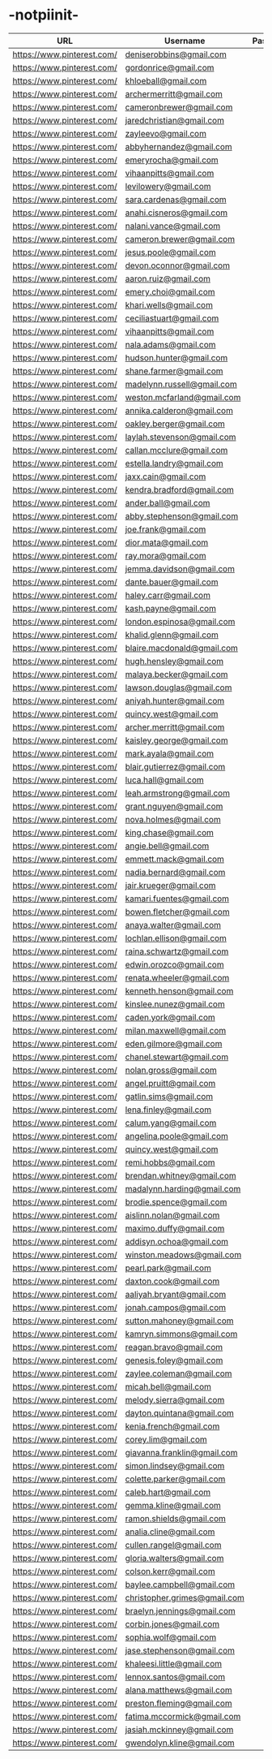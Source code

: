 # -notpiinit-
| URL                          | Username                     | Password       | Number |
|------------------------------|------------------------------|----------------|--------|
| https://www.pinterest.com/   | deniserobbins@gmail.com      | <n0tpiinit>    | 1      |
| https://www.pinterest.com/   | gordonrice@gmail.com         | <n0tpiinit>    | 2      |
| https://www.pinterest.com/   | khloeball@gmail.com          | <n0tpiinit>    | 3      |
| https://www.pinterest.com/   | archermerritt@gmail.com      | <n0tpiinit>    | 4      |
| https://www.pinterest.com/   | cameronbrewer@gmail.com      | <n0tpiinit>    | 5      |
| https://www.pinterest.com/   | jaredchristian@gmail.com     | <n0tpiinit>    | 6      |
| https://www.pinterest.com/   | zayleevo@gmail.com           | <n0tpiinit>    | 7      |
| https://www.pinterest.com/   | abbyhernandez@gmail.com      | <n0tpiinit>    | 8      |
| https://www.pinterest.com/   | emeryrocha@gmail.com         | <n0tpiinit>    | 9      |
| https://www.pinterest.com/   | vihaanpitts@gmail.com        | <n0tpiinit>    | 10     |
| https://www.pinterest.com/   | levilowery@gmail.com         | <n0tpiinit>    | 11     |
| https://www.pinterest.com/   | sara.cardenas@gmail.com      | <n0tpiinit>    | 12     |
| https://www.pinterest.com/   | anahi.cisneros@gmail.com     | <n0tpiinit>    | 13     |
| https://www.pinterest.com/   | nalani.vance@gmail.com       | <n0tpiinit>    | 14     |
| https://www.pinterest.com/   | cameron.brewer@gmail.com     | <n0tpiinit>    | 15     |
| https://www.pinterest.com/   | jesus.poole@gmail.com        | <n0tpiinit>    | 16     |
| https://www.pinterest.com/   | devon.oconnor@gmail.com      | <n0tpiinit>    | 17     |
| https://www.pinterest.com/   | aaron.ruiz@gmail.com         | <n0tpiinit>    | 18     |
| https://www.pinterest.com/   | emery.choi@gmail.com         | <n0tpiinit>    | 19     |
| https://www.pinterest.com/   | khari.wells@gmail.com        | <n0tpiinit>    | 20     |
| https://www.pinterest.com/   | ceciliastuart@gmail.com      | <n0tpiinit>    | 21     |
| https://www.pinterest.com/   | vihaanpitts@gmail.com        | <n0tpiinit>    | 22     |
| https://www.pinterest.com/   | nala.adams@gmail.com         | <n0tpiinit>    | 23     |
| https://www.pinterest.com/   | hudson.hunter@gmail.com      | <n0tpiinit>    | 24     |
| https://www.pinterest.com/   | shane.farmer@gmail.com       | <n0tpiinit>    | 25     |
| https://www.pinterest.com/   | madelynn.russell@gmail.com   | <n0tpiinit>    | 26     |
| https://www.pinterest.com/   | weston.mcfarland@gmail.com   | <n0tpiinit>    | 27     |
| https://www.pinterest.com/   | annika.calderon@gmail.com    | <n0tpiinit>    | 28     |
| https://www.pinterest.com/   | oakley.berger@gmail.com      | <n0tpiinit>    | 29     |
| https://www.pinterest.com/   | laylah.stevenson@gmail.com    | <n0tpiinit>    | 30     |
| https://www.pinterest.com/   | callan.mcclure@gmail.com     | <n0tpiinit>    | 31     |
| https://www.pinterest.com/   | estella.landry@gmail.com     | <n0tpiinit>    | 32     |
| https://www.pinterest.com/   | jaxx.cain@gmail.com          | <n0tpiinit>    | 33     |
| https://www.pinterest.com/   | kendra.bradford@gmail.com    | <n0tpiinit>    | 34     |
| https://www.pinterest.com/   | ander.ball@gmail.com         | <n0tpiinit>    | 35     |
| https://www.pinterest.com/   | abby.stephenson@gmail.com    | <n0tpiinit>    | 36     |
| https://www.pinterest.com/   | joe.frank@gmail.com          | <n0tpiinit>    | 37     |
| https://www.pinterest.com/   | dior.mata@gmail.com          | <n0tpiinit>    | 38     |
| https://www.pinterest.com/   | ray.mora@gmail.com           | <n0tpiinit>    | 39     |
| https://www.pinterest.com/   | jemma.davidson@gmail.com     | <n0tpiinit>    | 40     |
| https://www.pinterest.com/   | dante.bauer@gmail.com        | <n0tpiinit>    | 41     |
| https://www.pinterest.com/   | haley.carr@gmail.com         | <n0tpiinit>    | 42     |
| https://www.pinterest.com/   | kash.payne@gmail.com         | <n0tpiinit>    | 43     |
| https://www.pinterest.com/   | london.espinosa@gmail.com    | <n0tpiinit>    | 44     |
| https://www.pinterest.com/   | khalid.glenn@gmail.com       | <n0tpiinit>    | 45     |
| https://www.pinterest.com/   | blaire.macdonald@gmail.com    | <n0tpiinit>    | 46     |
| https://www.pinterest.com/   | hugh.hensley@gmail.com       | <n0tpiinit>    | 47     |
| https://www.pinterest.com/   | malaya.becker@gmail.com      | <n0tpiinit>    | 48     |
| https://www.pinterest.com/   | lawson.douglas@gmail.com     | <n0tpiinit>    | 49     |
| https://www.pinterest.com/   | aniyah.hunter@gmail.com      | <n0tpiinit>    | 50     |
| https://www.pinterest.com/   | quincy.west@gmail.com        | <n0tpiinit>    | 51     |
| https://www.pinterest.com/   | archer.merritt@gmail.com     | <n0tpiinit>    | 52     |
| https://www.pinterest.com/   | kaisley.george@gmail.com     | <n0tpiinit>    | 53     |
| https://www.pinterest.com/   | mark.ayala@gmail.com         | <n0tpiinit>    | 54     |
| https://www.pinterest.com/   | blair.gutierrez@gmail.com    | <n0tpiinit>    | 55     |
| https://www.pinterest.com/   | luca.hall@gmail.com          | <n0tpiinit>    | 56     |
| https://www.pinterest.com/   | leah.armstrong@gmail.com     | <n0tpiinit>    | 57     |
| https://www.pinterest.com/   | grant.nguyen@gmail.com       | <n0tpiinit>    | 58     |
| https://www.pinterest.com/   | nova.holmes@gmail.com        | <n0tpiinit>    | 59     |
| https://www.pinterest.com/   | king.chase@gmail.com         | <n0tpiinit>    | 60     |
| https://www.pinterest.com/   | angie.bell@gmail.com         | <n0tpiinit>    | 61     |
| https://www.pinterest.com/   | emmett.mack@gmail.com        | <n0tpiinit>    | 62     |
| https://www.pinterest.com/   | nadia.bernard@gmail.com      | <n0tpiinit>    | 63     |
| https://www.pinterest.com/   | jair.krueger@gmail.com       | <n0tpiinit>    | 64     |
| https://www.pinterest.com/   | kamari.fuentes@gmail.com     | <n0tpiinit>    | 65     |
| https://www.pinterest.com/   | bowen.fletcher@gmail.com     | <n0tpiinit>    | 66     |
| https://www.pinterest.com/   | anaya.walter@gmail.com       | <n0tpiinit>    | 67     |
| https://www.pinterest.com/   | lochlan.ellison@gmail.com    | <n0tpiinit>    | 68     |
| https://www.pinterest.com/   | raina.schwartz@gmail.com     | <n0tpiinit>    | 69     |
| https://www.pinterest.com/   | edwin.orozco@gmail.com       | <n0tpiinit>    | 70     |
| https://www.pinterest.com/   | renata.wheeler@gmail.com     | <n0tpiinit>    | 71     |
| https://www.pinterest.com/   | kenneth.henson@gmail.com     | <n0tpiinit>    | 72     |
| https://www.pinterest.com/   | kinslee.nunez@gmail.com      | <n0tpiinit>    | 73     |
| https://www.pinterest.com/   | caden.york@gmail.com         | <n0tpiinit>    | 74     |
| https://www.pinterest.com/   | milan.maxwell@gmail.com      | <n0tpiinit>    | 75     |
| https://www.pinterest.com/   | eden.gilmore@gmail.com       | <n0tpiinit>    | 76     |
| https://www.pinterest.com/   | chanel.stewart@gmail.com     | <n0tpiinit>    | 77     |
| https://www.pinterest.com/   | nolan.gross@gmail.com        | <n0tpiinit>    | 78     |
| https://www.pinterest.com/   | angel.pruitt@gmail.com       | <n0tpiinit>    | 79     |
| https://www.pinterest.com/   | gatlin.sims@gmail.com        | <n0tpiinit>    | 80     |
| https://www.pinterest.com/   | lena.finley@gmail.com        | <n0tpiinit>    | 81     |
| https://www.pinterest.com/   | calum.yang@gmail.com         | <n0tpiinit>    | 82     |
| https://www.pinterest.com/   | angelina.poole@gmail.com     | <n0tpiinit>    | 83     |
| https://www.pinterest.com/   | quincy.west@gmail.com        | <n0tpiinit>    | 84     |
| https://www.pinterest.com/   | remi.hobbs@gmail.com         | <n0tpiinit>    | 85     |
| https://www.pinterest.com/   | brendan.whitney@gmail.com    | <n0tpiinit>    | 86     |
| https://www.pinterest.com/   | madalynn.harding@gmail.com    | <n0tpiinit>    | 87     |
| https://www.pinterest.com/   | brodie.spence@gmail.com      | <n0tpiinit>    | 88     |
| https://www.pinterest.com/   | aislinn.nolan@gmail.com      | <n0tpiinit>    | 89     |
| https://www.pinterest.com/   | maximo.duffy@gmail.com       | <n0tpiinit>    | 90     |
| https://www.pinterest.com/   | addisyn.ochoa@gmail.com      | <n0tpiinit>    | 91     |
| https://www.pinterest.com/   | winston.meadows@gmail.com    | <n0tpiinit>    | 92     |
| https://www.pinterest.com/   | pearl.park@gmail.com         | <n0tpiinit>    | 93     |
| https://www.pinterest.com/   | daxton.cook@gmail.com        | <n0tpiinit>    | 94     |
| https://www.pinterest.com/   | aaliyah.bryant@gmail.com     | <n0tpiinit>    | 95     |
| https://www.pinterest.com/   | jonah.campos@gmail.com       | <n0tpiinit>    | 96     |
| https://www.pinterest.com/   | sutton.mahoney@gmail.com     | <n0tpiinit>    | 97     |
| https://www.pinterest.com/   | kamryn.simmons@gmail.com     | <n0tpiinit>    | 98     |
| https://www.pinterest.com/   | reagan.bravo@gmail.com       | <n0tpiinit>    | 99     |
| https://www.pinterest.com/   | genesis.foley@gmail.com      | <n0tpiinit>    | 100    |
| https://www.pinterest.com/   | zaylee.coleman@gmail.com     | <n0tpiinit>    | 101    |
| https://www.pinterest.com/   | micah.bell@gmail.com         | <n0tpiinit>    | 102    |
| https://www.pinterest.com/   | melody.sierra@gmail.com      | <n0tpiinit>    | 103    |
| https://www.pinterest.com/   | dayton.quintana@gmail.com    | <n0tpiinit>    | 104    |
| https://www.pinterest.com/   | kenia.french@gmail.com       | <n0tpiinit>    | 105    |
| https://www.pinterest.com/   | corey.lim@gmail.com          | <n0tpiinit>    | 106    |
| https://www.pinterest.com/   | giavanna.franklin@gmail.com   | <n0tpiinit>    | 107    |
| https://www.pinterest.com/   | simon.lindsey@gmail.com      | <n0tpiinit>    | 108    |
| https://www.pinterest.com/   | colette.parker@gmail.com     | <n0tpiinit>    | 109    |
| https://www.pinterest.com/   | caleb.hart@gmail.com         | <n0tpiinit>    | 110    |
| https://www.pinterest.com/   | gemma.kline@gmail.com        | <n0tpiinit>    | 111    |
| https://www.pinterest.com/   | ramon.shields@gmail.com      | <n0tpiinit>    | 112    |
| https://www.pinterest.com/   | analia.cline@gmail.com       | <n0tpiinit>    | 113    |
| https://www.pinterest.com/   | cullen.rangel@gmail.com      | <n0tpiinit>    | 114    |
| https://www.pinterest.com/   | gloria.walters@gmail.com     | <n0tpiinit>    | 115    |
| https://www.pinterest.com/   | colson.kerr@gmail.com        | <n0tpiinit>    | 116    |
| https://www.pinterest.com/   | baylee.campbell@gmail.com    | <n0tpiinit>    | 117    |
| https://www.pinterest.com/   | christopher.grimes@gmail.com | <n0tpiinit>    | 118    |
| https://www.pinterest.com/   | braelyn.jennings@gmail.com   | <n0tpiinit>    | 119    |
| https://www.pinterest.com/   | corbin.jones@gmail.com       | <n0tpiinit>    | 120    |
| https://www.pinterest.com/   | sophia.wolf@gmail.com        | <n0tpiinit>    | 121    |
| https://www.pinterest.com/   | jase.stephenson@gmail.com    | <n0tpiinit>    | 122    |
| https://www.pinterest.com/   | khaleesi.little@gmail.com    | <n0tpiinit>    | 123    |
| https://www.pinterest.com/   | lennox.santos@gmail.com      | <n0tpiinit>    | 124    |
| https://www.pinterest.com/   | alana.matthews@gmail.com     | <n0tpiinit>    | 125    |
| https://www.pinterest.com/   | preston.fleming@gmail.com    | <n0tpiinit>    | 126    |
| https://www.pinterest.com/   | fatima.mccormick@gmail.com   | <n0tpiinit>    | 127    |
| https://www.pinterest.com/   | jasiah.mckinney@gmail.com    | <n0tpiinit>    | 128    |
| https://www.pinterest.com/   | gwendolyn.kline@gmail.com    | <n0tpiinit>    | 129    |
